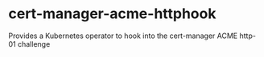 # cert-manager-acme-httphook
Provides a Kubernetes operator to hook into the cert-manager ACME http-01 challenge
